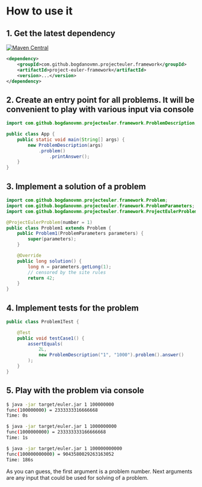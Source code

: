 
# How to use it

## 1. Get the latest dependency
[![Maven Central](
    https://maven-badges.herokuapp.com/maven-central/com.github.bogdanovmn.cmdline/project-euler-framework/badge.svg
)]( https://maven-badges.herokuapp.com/maven-central/com.github.bogdanovmn.cmdline/project-euler-framework)

```xml
<dependency>
    <groupId>com.github.bogdanovmn.projecteuler.framework</groupId>
    <artifactId>project-euler-framework</artifactId>
    <version>...</version>
</dependency>
```

## 2. Create an entry point for all problems. It will be convenient to play with various input via console
```java
import com.github.bogdanovmn.projecteuler.framework.ProblemDescription;

public class App {
	public static void main(String[] args) {
		new ProblemDescription(args)
			.problem()
				.printAnswer();
	}
}
``` 

## 3. Implement a solution of a problem
```java
import com.github.bogdanovmn.projecteuler.framework.Problem;
import com.github.bogdanovmn.projecteuler.framework.ProblemParameters;
import com.github.bogdanovmn.projecteuler.framework.ProjectEulerProblem;

@ProjectEulerProblem(number = 1)
public class Problem1 extends Problem {
	public Problem1(ProblemParameters parameters) {
		super(parameters);
	}

	@Override
	public long solution() {
		long n = parameters.getLong(1);
		// censored by the site rules
		return 42;
	}
}
```

## 4. Implement tests for the problem
```java
public class Problem1Test {

	@Test
	public void testCase1() {
		assertEquals(
			2L,
			new ProblemDescription("1", "1000").problem().answer()
		);
	}
}
```

## 5. Play with the problem via console
```bash
$ java -jar target/euler.jar 1 100000000
func(100000000) = 2333333316666668
Time: 0s

$ java -jar target/euler.jar 1 1000000000
func(1000000000) = 233333333166666668
Time: 1s

$ java -jar target/euler.jar 1 100000000000
func(100000000000) = 9043580029263163052
Time: 186s
```
As you can guess, the first argument is a problem number. 
Next arguments are any input that could be used for solving of a problem.
   